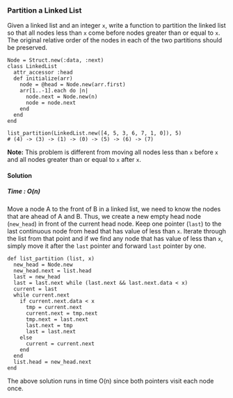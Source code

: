 ### Partition a Linked List

Given a linked list and an integer `x`, write a function to partition the linked list so that all nodes less than `x` come before nodes greater than or equal to `x`. The original relative order of the nodes in each of the two partitions should be preserved.

```language-ruby
Node = Struct.new(:data, :next)
class LinkedList
  attr_accessor :head
  def initialize(arr)
    node = @head = Node.new(arr.first)
    arr[1..-1].each do |n|
      node.next = Node.new(n)
      node = node.next
    end
  end
end

list_partition(LinkedList.new([4, 5, 3, 6, 7, 1, 0]), 5)
# (4) -> (3) -> (1) -> (0) -> (5) -> (6) -> (7)
```
**Note:** This problem is different from moving all nodes less than `x` before `x` and all nodes greater than or equal to `x` after `x`.

#### Solution
##### Time : O(n)

Move a node A to the front of B in a linked list, we need to know the nodes that are ahead of A and B. Thus, we create a new empty head node (`new_head`) in front of the current head node.
Keep one pointer (`last`) to the last continuous node from head that has value of less than `x`. Iterate through the list from that point and if we find any node that has value of less than `x`, simply move it after the `last` pointer and forward `last` pointer by one.

```language-ruby
def list_partition (list, x)
  new_head = Node.new
  new_head.next = list.head
  last = new_head
  last = last.next while (last.next && last.next.data < x)
  current = last
  while current.next
    if current.next.data < x
      tmp = current.next
      current.next = tmp.next
      tmp.next = last.next
      last.next = tmp
      last = last.next
    else
      current = current.next
    end
  end
  list.head = new_head.next
end
```
The above solution runs in time O(n) since both pointers visit each node once.




